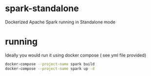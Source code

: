 # spark-standalone
Dockerized Apache Spark running in Standalone mode

# running 
Ideally you would run it using docker compose ( see yml file provided)

```bash
docker-compose --project-name spark build
docker-compose --project-name spark up -d
```
